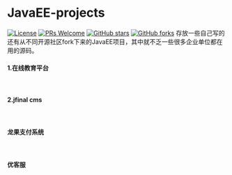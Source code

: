 # JavaEE-projects
[![License](https://img.shields.io/badge/license-MIT-blue.svg)](LICENSE)
[![PRs Welcome](https://img.shields.io/badge/PRs-welcome-brightgreen.svg)](https://github.com/shuzheng/zheng/pulls)
[![GitHub stars](https://img.shields.io/github/stars/shuzheng/zheng.svg?style=social&label=Stars)](https://github.com/shuzheng/zheng)
[![GitHub forks](https://img.shields.io/github/forks/shuzheng/zheng.svg?style=social&label=Fork)](https://github.com/shuzheng/zheng)
存放一些自己写的还有从不同开源社区fork下来的JavaEE项目，其中就不乏一些很多企业单位都在用的源码。

<h4>1.在线教育平台</h4>
</br>
<h4>2.jfinal cms</h4>
</br>
<h4>龙果支付系统</h4>
</br>
<h4>优客服</h4>
